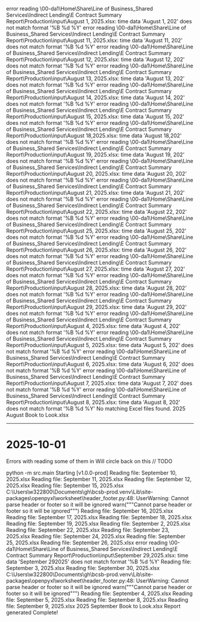 error reading \\00-da1\Home\Share\Line of Business_Shared Services\Indirect Lending\E Contract Summary Report\Production\input\August 1, 2025.xlsx: time data 'August 1, 202' does not match format '%B %d %Y'
error reading \\00-da1\Home\Share\Line of Business_Shared Services\Indirect Lending\E Contract Summary Report\Production\input\August 11, 2025.xlsx: time data 'August 11, 202' does not match format '%B %d %Y'
error reading \\00-da1\Home\Share\Line of Business_Shared Services\Indirect Lending\E Contract Summary Report\Production\input\August 12, 2025.xlsx: time data 'August 12, 202' does not match format '%B %d %Y'
error reading \\00-da1\Home\Share\Line of Business_Shared Services\Indirect Lending\E Contract Summary Report\Production\input\August 13, 2025.xlsx: time data 'August 13, 202' does not match format '%B %d %Y'
error reading \\00-da1\Home\Share\Line of Business_Shared Services\Indirect Lending\E Contract Summary Report\Production\input\August 14, 2025.xlsx: time data 'August 14, 202' does not match format '%B %d %Y'
error reading \\00-da1\Home\Share\Line of Business_Shared Services\Indirect Lending\E Contract Summary Report\Production\input\August 15, 2025.xlsx: time data 'August 15, 202' does not match format '%B %d %Y'
error reading \\00-da1\Home\Share\Line of Business_Shared Services\Indirect Lending\E Contract Summary Report\Production\input\August 18,2025.xlsx: time data 'August 18,202' does not match format '%B %d %Y'
error reading \\00-da1\Home\Share\Line of Business_Shared Services\Indirect Lending\E Contract Summary Report\Production\input\August 19, 2025.xlsx: time data 'August 19, 202' does not match format '%B %d %Y'
error reading \\00-da1\Home\Share\Line of Business_Shared Services\Indirect Lending\E Contract Summary Report\Production\input\August 20, 2025.xlsx: time data 'August 20, 202' does not match format '%B %d %Y'
error reading \\00-da1\Home\Share\Line of Business_Shared Services\Indirect Lending\E Contract Summary Report\Production\input\August 21, 2025.xlsx: time data 'August 21, 202' does not match format '%B %d %Y'
error reading \\00-da1\Home\Share\Line of Business_Shared Services\Indirect Lending\E Contract Summary Report\Production\input\August 22, 2025.xlsx: time data 'August 22, 202' does not match format '%B %d %Y'
error reading \\00-da1\Home\Share\Line of Business_Shared Services\Indirect Lending\E Contract Summary Report\Production\input\August 25, 2025.xlsx: time data 'August 25, 202' does not match format '%B %d %Y'
error reading \\00-da1\Home\Share\Line of Business_Shared Services\Indirect Lending\E Contract Summary Report\Production\input\August 26, 2025.xlsx: time data 'August 26, 202' does not match format '%B %d %Y'
error reading \\00-da1\Home\Share\Line of Business_Shared Services\Indirect Lending\E Contract Summary Report\Production\input\August 27, 2025.xlsx: time data 'August 27, 202' does not match format '%B %d %Y'
error reading \\00-da1\Home\Share\Line of Business_Shared Services\Indirect Lending\E Contract Summary Report\Production\input\August 28, 2025.xlsx: time data 'August 28, 202' does not match format '%B %d %Y'
error reading \\00-da1\Home\Share\Line of Business_Shared Services\Indirect Lending\E Contract Summary Report\Production\input\August 29, 2025.xlsx: time data 'August 29, 202' does not match format '%B %d %Y'
error reading \\00-da1\Home\Share\Line of Business_Shared Services\Indirect Lending\E Contract Summary Report\Production\input\August 4, 2025.xlsx: time data 'August 4, 202' does not match format '%B %d %Y'
error reading \\00-da1\Home\Share\Line of Business_Shared Services\Indirect Lending\E Contract Summary Report\Production\input\August 5, 2025.xlsx: time data 'August 5, 202' does not match format '%B %d %Y'
error reading \\00-da1\Home\Share\Line of Business_Shared Services\Indirect Lending\E Contract Summary Report\Production\input\August 6, 2025.xlsx: time data 'August 6, 202' does not match format '%B %d %Y'
error reading \\00-da1\Home\Share\Line of Business_Shared Services\Indirect Lending\E Contract Summary Report\Production\input\August 7, 2025.xlsx: time data 'August 7, 202' does not match format '%B %d %Y'
error reading \\00-da1\Home\Share\Line of Business_Shared Services\Indirect Lending\E Contract Summary Report\Production\input\August 8, 2025.xlsx: time data 'August 8, 202' does not match format '%B %d %Y'
No matching Excel files found.
2025 August Book to Look.xlsx

----

# 2025-10-01

Errors with reading some of them in
Will circle back on this
// TODO


python -m src.main
Starting [v1.0.0-prod]
Reading file: September 10, 2025.xlsx
Reading file: September 11, 2025.xlsx
Reading file: September 12, 2025.xlsx
Reading file: September 15, 2025.xlsx
C:\Users\w322800\Documents\gh\bcsb-prod\.venv\Lib\site-packages\openpyxl\worksheet\header_footer.py:48: UserWarning: Cannot parse header or footer so it will be ignored
  warn("""Cannot parse header or footer so it will be ignored""")
Reading file: September 16, 2025.xlsx
Reading file: September 17, 2025.xlsx
Reading file: September 18, 2025.xlsx
Reading file: September 19, 2025.xlsx
Reading file: September 2, 2025.xlsx
Reading file: September 22, 2025.xlsx
Reading file: September 23, 2025.xlsx
Reading file: September 24, 2025.xlsx
Reading file: September 25, 2025.xlsx
Reading file: September 26, 2025.xlsx
error reading \\00-da1\Home\Share\Line of Business_Shared Services\Indirect Lending\E Contract Summary Report\Production\input\September 29,2025.xlsx: time 
data 'September 292025' does not match format '%B %d %Y'
Reading file: September 3, 2025.xlsx
Reading file: September 30, 2025.xlsx
C:\Users\w322800\Documents\gh\bcsb-prod\.venv\Lib\site-packages\openpyxl\worksheet\header_footer.py:48: UserWarning: Cannot parse header or footer so it will be ignored
  warn("""Cannot parse header or footer so it will be ignored""")
Reading file: September 4, 2025.xlsx
Reading file: September 5, 2025.xlsx
Reading file: September 8, 2025.xlsx
Reading file: September 9, 2025.xlsx
2025 September Book to Look.xlsx
Report generated
Complete!